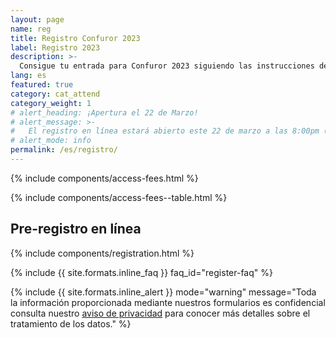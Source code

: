 ```yaml
---
layout: page
name: reg
title: Registro Confuror 2023
label: Registro 2023
description: >-
  Consigue tu entrada para Confuror 2023 siguiendo las instrucciones de esta página.
lang: es
featured: true
category: cat_attend
category_weight: 1
# alert_heading: ¡Apertura el 22 de Marzo!
# alert_message: >-
#   El registro en línea estará abierto este 22 de marzo a las 8:00pm (GMT-6). Ingresa a esta página para encontrar la liga al formulario.
# alert_mode: info
permalink: /es/registro/
---
```


{% include components/access-fees.html %}

{% include components/access-fees--table.html %}

## Pre-registro en línea

{% include components/registration.html %}

{%
  include {{ site.formats.inline_faq }}
  faq_id="register-faq"
%}

{%
  include {{ site.formats.inline_alert }}
  mode="warning"
  message="Toda la información proporcionada mediante nuestros formularios es confidencial consulta nuestro <a href='/es/privacidad/'>aviso de privacidad</a> para conocer más detalles sobre el tratamiento de los datos."
%}